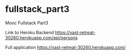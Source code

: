 # fullstack_part3
Mooc Fullstack Part3 

Link to Heroku
Backend
https://vast-retreat-30260.herokuapp.com/api/persons

Full application
https://vast-retreat-30260.herokuapp.com/
